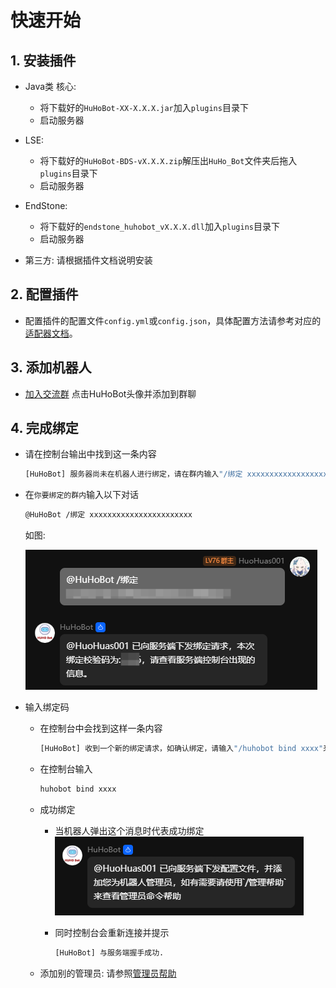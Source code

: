 # 快速开始

## 1. 安装插件
- Java类 核心:
    - 将下载好的`HuHoBot-XX-X.X.X.jar`加入`plugins`目录下
    - 启动服务器

- LSE:
    - 将下载好的`HuHoBot-BDS-vX.X.X.zip`解压出`HuHo_Bot`文件夹后拖入`plugins`目录下
    - 启动服务器

- EndStone:
    - 将下载好的`endstone_huhobot_vX.X.X.dll`加入`plugins`目录下
    - 启动服务器

- 第三方: 请根据插件文档说明安装

## 2. 配置插件
- 配置插件的配置文件`config.yml`或`config.json`，具体配置方法请参考对应的[适配器文档](../Adapter/index.md)。

## 3. 添加机器人
- [加入交流群](http://qm.qq.com/cgi-bin/qm/qr?_wv=1027&k=N6tVRxGR8sDwYHBx9YgAhkqRTp1gseyk&authKey=M7Fd3Op6nHjXjSXefBtHBPqIq2wtX8AfufZor9DrfRrJkhyS2rohkt7iuOSwbtn8&noverify=0&group_code=1005746321) 点击HuHoBot头像并添加到群聊

## 4. 完成绑定

- 请在控制台输出中找到这一条内容
    ```bash
    [HuHoBot] 服务器尚未在机器人进行绑定，请在群内输入"/绑定 xxxxxxxxxxxxxxxxxxxxxxx"
    ```

- 在`你要绑定的群内`输入以下对话
    ```bash
    @HuHoBot /绑定 xxxxxxxxxxxxxxxxxxxxxxx
    ```

    如图:

    ![BindExample](BindExample.png)

- 输入绑定码

    - 在控制台中会找到这样一条内容
        ```bash
        [HuHoBot] 收到一个新的绑定请求，如确认绑定，请输入"/huhobot bind xxxx"来进行确认
        ```
    
    - 在控制台输入
        ```bash
        huhobot bind xxxx
        ```

    - 成功绑定
        - 当机器人弹出这个消息时代表成功绑定
            ![BindSuccess](BindSuccess.png)

        - 同时控制台会重新连接并提示
            ```bash
            [HuHoBot] 与服务端握手成功.
            ```

    - 添加别的管理员: 请参照[管理员帮助](../AdminHelp/index.md)


